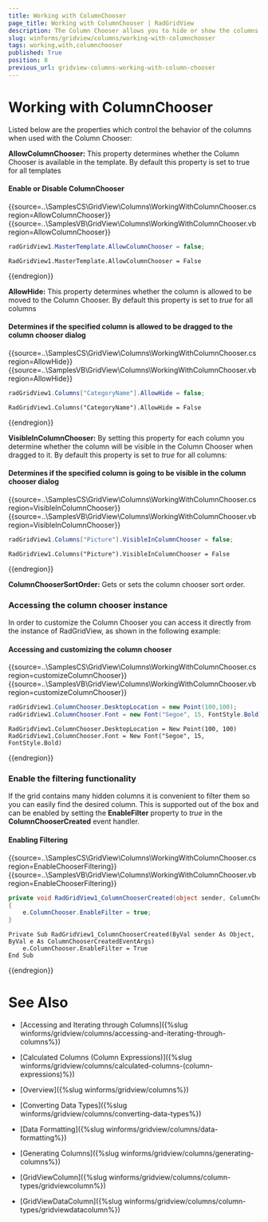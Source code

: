 ```yaml
---
title: Working with ColumnChooser
page_title: Working with ColumnChooser | RadGridView
description: The Column Chooser allows you to hide or show the columns at run-time.
slug: winforms/gridview/columns/working-with-columnchooser
tags: working,with,columnchooser
published: True
position: 8
previous_url: gridview-columns-working-with-column-chooser
---
```


# Working with ColumnChooser

Listed below are the properties which control the behavior of the columns when used with the Column Chooser:

__AllowColumnChooser:__ This property determines whether the Column Chooser is available in the template. By default this property is set to true for all templates

#### Enable or Disable ColumnChooser

{{source=..\SamplesCS\GridView\Columns\WorkingWithColumnChooser.cs region=AllowColumnChooser}} 
{{source=..\SamplesVB\GridView\Columns\WorkingWithColumnChooser.vb region=AllowColumnChooser}} 

````C#
radGridView1.MasterTemplate.AllowColumnChooser = false;

````
````VB.NET
RadGridView1.MasterTemplate.AllowColumnChooser = False

````

{{endregion}}

__AllowHide:__ This property determines whether the column is allowed to be moved to the Column Chooser. By default this property is set to *true* for all columns 

#### Determines if the specified column is allowed to be dragged to the column chooser dialog

{{source=..\SamplesCS\GridView\Columns\WorkingWithColumnChooser.cs region=AllowHide}} 
{{source=..\SamplesVB\GridView\Columns\WorkingWithColumnChooser.vb region=AllowHide}} 

````C#
radGridView1.Columns["CategoryName"].AllowHide = false;

````
````VB.NET
RadGridView1.Columns("CategoryName").AllowHide = False

````

{{endregion}}

__VisibleInColumnChooser:__ By setting this property for each column you determine whether the column will be visible in the Column Chooser when dragged to it. By default this property is set to *true* for all columns:

#### Determines if the specified column is going to be visible in the column chooser dialog

{{source=..\SamplesCS\GridView\Columns\WorkingWithColumnChooser.cs region=VisibleInColumnChooser}} 
{{source=..\SamplesVB\GridView\Columns\WorkingWithColumnChooser.vb region=VisibleInColumnChooser}} 

````C#
radGridView1.Columns["Picture"].VisibleInColumnChooser = false;

````
````VB.NET
RadGridView1.Columns("Picture").VisibleInColumnChooser = False

````

{{endregion}}

__ColumnChooserSortOrder:__ Gets or sets the column chooser sort order.

### Accessing the column chooser instance

In order to customize the Column Chooser you can access it directly from the instance of RadGridView, as shown in the following example:

#### Accessing and customizing the column chooser

{{source=..\SamplesCS\GridView\Columns\WorkingWithColumnChooser.cs region=customizeColumnChooser}} 
{{source=..\SamplesVB\GridView\Columns\WorkingWithColumnChooser.vb region=customizeColumnChooser}} 

````C#
radGridView1.ColumnChooser.DesktopLocation = new Point(100,100);
radGridView1.ColumnChooser.Font = new Font("Segoe", 15, FontStyle.Bold);

````
````VB.NET
RadGridView1.ColumnChooser.DesktopLocation = New Point(100, 100)
RadGridView1.ColumnChooser.Font = New Font("Segoe", 15, FontStyle.Bold)

````

{{endregion}}

### Enable the filtering functionality

If the grid contains many hidden columns it is convenient to filter them so you can easily find the desired column. This is supported out of the box and can be enabled by setting the **EnableFilter** property to *true* in the **ColumnChooserCreated** event handler.

#### Enabling Filtering

{{source=..\SamplesCS\GridView\Columns\WorkingWithColumnChooser.cs region=EnableChooserFiltering}} 
{{source=..\SamplesVB\GridView\Columns\WorkingWithColumnChooser.vb region=EnableChooserFiltering}}
````C#
private void RadGridView1_ColumnChooserCreated(object sender, ColumnChooserCreatedEventArgs e)
{
    e.ColumnChooser.EnableFilter = true;
}

````
````VB.NET
Private Sub RadGridView1_ColumnChooserCreated(ByVal sender As Object, ByVal e As ColumnChooserCreatedEventArgs)
    e.ColumnChooser.EnableFilter = True
End Sub

```` 

 

{{endregion}}


# See Also

* [Accessing and Iterating through Columns]({%slug winforms/gridview/columns/accessing-and-iterating-through-columns%})

* [Calculated Columns (Column Expressions)]({%slug winforms/gridview/columns/calculated-columns-(column-expressions)%})

* [Overview]({%slug winforms/gridview/columns%})

* [Converting Data Types]({%slug winforms/gridview/columns/converting-data-types%})

* [Data Formatting]({%slug winforms/gridview/columns/data-formatting%})

* [Generating Columns]({%slug winforms/gridview/columns/generating-columns%})

* [GridViewColumn]({%slug winforms/gridview/columns/column-types/gridviewcolumn%})

* [GridViewDataColumn]({%slug winforms/gridview/columns/column-types/gridviewdatacolumn%})

